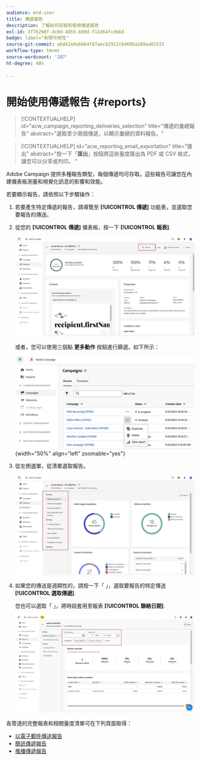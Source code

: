 ```yaml
---
audience: end-user
title: 傳遞報告
description: 了解如何存取和使用傳遞報告
exl-id: 3f76298f-dc0d-4055-b89d-f11d64fcd66d
badge: label="有限可用性"
source-git-commit: a6d42e0abb64f87aecb2912cb469ba269aa02515
workflow-type: tm+mt
source-wordcount: '207'
ht-degree: 48%

---
```


# 開始使用傳遞報告 {#reports}

>[!CONTEXTUALHELP]
>id="acw_campaign_reporting_deliveries_selection"
>title="傳遞的彙總報告"
>abstract="選取至少兩個傳遞，以顯示彙總的資料報告。"

>[!CONTEXTUALHELP]
>id="acw_reporting_email_exportation"
>title="匯出"
>abstract="按一下「**匯出**」按鈕將這些量度匯出為 PDF 或 CSV 格式，讓您可以分享或列印。 "

Adobe Campaign 提供多種報告類型，每個傳遞均可存取。這些報告可讓您在內建儀表板測量和視覺化訊息的影響和效能。

若要顯示報告，請依照以下步驟操作：

1. 若要產生特定傳遞的報告，請導覽至 **[!UICONTROL 傳遞]** 功能表，並選取您要報告的傳送。

1. 從您的 **[!UICONTROL 傳遞]** 儀表板，按一下 **[!UICONTROL 報表]**.

   ![](assets/reporting2.png)

   或者，您可以使用三個點 **更多動作** 按鈕進行篩選，如下所示：

   ![](assets/campaign-reports-view.png){width="50%" align="left" zoomable="yes"}

1. 從左側選單，從清單選取報告。

   ![](assets/reporting.png)

1. 如果您的傳送是週期性的，請按一下「 」，選取要報告的特定傳送 **[!UICONTROL 選取傳遞]**.

   您也可以選取「 」，將時段套用至報表 **[!UICONTROL 聯絡日期]**.

   ![](assets/delivery-recurring.png)

各管道的完整報表和相關量度清單可在下列頁面取得：

* [以電子郵件傳送報告](email-report.md)
* [簡訊傳遞報告](sms-report.md)
* [推播傳遞報告](push-report.md)
